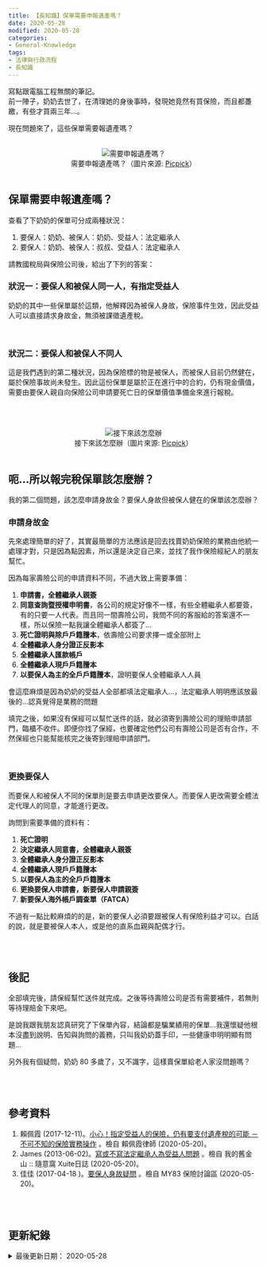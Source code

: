 ```yaml
---
title: 【長知識】保單需要申報遺產嗎？
date: 2020-05-28
modified: 2020-05-28
categories:
- General-Knowledge
tags:
- 法律與行政流程
- 長知識
---  
```


寫點跟電腦工程無關的筆記。  
前一陣子，奶奶去世了，在清理她的身後事時，發現她竟然有買保險，而且都躉繳，有些才買兩三年…。
  
現在問題來了，這些保單需要報遺產嗎？

<!--more-->
<br>

<center> <img src="https://imgur.com/pXrIMud.jpg" alt="需要申報遺產嗎？"></center>
<center class="imgtext">需要申報遺產嗎？（圖片來源: <a href="https://pxhere.com/zh/photo/911763" class="imgtext">Picpick</a>）</center>
 
<br>

## 保單需要申報遺產嗎？

查看了下奶奶的保單可分成兩種狀況：
1. 要保人：奶奶、被保人：奶奶、受益人：法定繼承人
2. 要保人：奶奶、被保人：叔叔、受益人：法定繼承人

請教國稅局與保險公司後，給出了下列的答案：

### 狀況一：要保人和被保人同一人，有指定受益人
奶奶的其中一些保單屬於這類，他解釋因為被保人身故，保險事件生效，因此受益人可以直接請求身故金，無須被課徵遺產稅。

<br>

### 狀況二：要保人和被保人不同人
這是我們遇到的第二種狀況，因為保險標的物是被保人，而被保人目前仍然健在，屬於保險事故尚未發生。因此這份保單是屬於正在進行中的合約，仍有現金價值，需要由要保人親自向保險公司申請要死亡日的<span class='highlighting'>保單價值準備金</span>來進行報稅。

<br><br> 

<center> <img src="https://imgur.com/pHGZTil.jpg" alt="接下來該怎麼辦"></center>
<center class="imgtext">接下來該怎麼辦（圖片來源: <a href="https://pxhere.com/zh/photo/1169800" class="imgtext">Picpick</a>）</center>
 
<br>

## 呃...所以報完稅保單該怎麼辦？
我的第二個問題，該怎麼申請身故金？要保人身故但被保人健在的保單該怎麼辦？

### 申請身故金
先來處理簡單的好了，其實最簡單的方法應該是回去找賣奶奶保險的業務由他統一處理才對，只是因為點因素，所以還是決定自己來，並找了我作保險經紀人的朋友幫忙。

因為每家壽險公司的申請資料不同，不過大致上需要準備：
1. **申請書，全體繼承人親簽**
2. **同意查詢暨授權申明書**，各公司的規定好像不一樣，有些全體繼承人都要簽，有的只要一人代表。而且同一間壽險公司，我問不同的客服給的答案還不一樣，所以保險一點我讓全體繼承人都簽了...
3. **死亡證明與除戶戶籍謄本**，依壽險公司要求擇一或全部附上
4. **全體繼承人身分證正反影本**
5. **全體繼承人匯款帳戶**
6. **全體繼承人現戶戶籍謄本**
7. **以要保人為主的全戶戶籍謄本**，證明要保人全體繼承人人員  
    
會這麼麻煩是因為奶奶的受益人全部都填法定繼承人...，法定繼承人明明應該放最後的...認真覺得是業務的問題

填完之後，如果沒有保經可以幫忙送件的話，就必須寄到壽險公司的理賠申請部門，臨櫃不收件。即便你找了保經，也要確定他們公司有壽險公司是否有合作，不然保經也只能幫能核完之後寄到理賠申請部門。

<br>

### 更換要保人
而要保人和被保人不同的保單則是要去申請更改要保人。而要保人更改需要全體法定代理人的同意，才能進行更改。

詢問到需要準備的資料有：
1. **死亡證明**
2. **決定繼承人同意書，全體繼承人親簽**
3. **全體繼承人身分證正反影本**
4. **全體繼承人現戶戶籍謄本**
5. **以要保人為主的全戶戶籍謄本**  
6. **更換要保人申請書，新要保人申請親簽**
7. **新要保人海外帳戶調查單（FATCA）**

不過有一點比較麻煩的的是，新的要保人必須要跟被保人有保險利益才可以。白話的說，就是要被保人本人，或是他的直系血親與配偶才行。
 
<br><br>

## 後記

全部填完後，請保經幫忙送件就完成。之後等待壽險公司是否有需要補件，若無則等待理賠金下來吧。

是說我跟我朋友認真研究了下保單內容，結論都是騙業績用的保單...我還懷疑他根本沒盡到說明、告知與詢問的義務，只叫我奶奶蓋手印，一些健康申明明顯有問題...

另外我有個疑問，奶奶 80 多歲了，又不識字，這樣賣保單給老人家沒問題嗎？



<br><br> 

## 參考資料 
1. 賴佩霞 (2017-12-11)。[小心！指定受益人的保險，仍有要支付遺產稅的可能 －不可不知的保險實務操作](https://peilawyer.tw/1061210/) 。檢自 賴佩霞律師 (2020-05-20)。
2. James (2013-06-02)。[寫或不寫法定繼承人為受益人問題](https://blog.xuite.net/j1952j/James1/74974718-%E5%AF%AB%E6%88%96%E4%B8%8D%E5%AF%AB%E6%B3%95%E5%AE%9A%E7%B9%BC%E6%89%BF%E4%BA%BA%E7%82%BA%E5%8F%97%E7%9B%8A%E4%BA%BA%E5%95%8F%E9%A1%8C) 。檢自 我的舊金山 :: 隨意窩 Xuite日誌 (2020-05-20)。  
3. 佳佳 (2017-04-18 )。[要保人身故疑問](https://my83.com.tw/question/8080) 。檢自 MY83 保險討論區 (2020-05-20)。  

<br><br> 

## 更新紀錄
<details>
  <summary>最後更新日期： 2020-05-28</summary>
  <ul class="timestamp">
    　<li>2020-05-28 發布</li>
    　<li>2020-05-20 完稿</li>
  </ul>
</details>